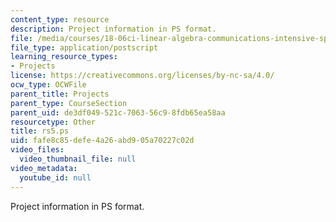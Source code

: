 ```yaml
---
content_type: resource
description: Project information in PS format.
file: /media/courses/18-06ci-linear-algebra-communications-intensive-spring-2004/fafe8c85defe4a26abd905a70227c02d_rs5.ps
file_type: application/postscript
learning_resource_types:
- Projects
license: https://creativecommons.org/licenses/by-nc-sa/4.0/
ocw_type: OCWFile
parent_title: Projects
parent_type: CourseSection
parent_uid: de3df049-521c-7063-56c9-8fdb65ea58aa
resourcetype: Other
title: rs5.ps
uid: fafe8c85-defe-4a26-abd9-05a70227c02d
video_files:
  video_thumbnail_file: null
video_metadata:
  youtube_id: null
---
```

Project information in PS format.